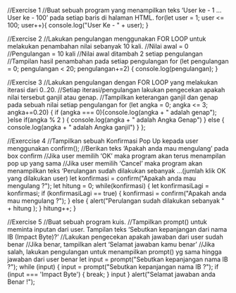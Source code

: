 //Exercise 1
//Buat sebuah program yang menampilkan teks ‘User ke - 1 … User ke - 100’ pada setiap baris di halaman HTML.
for(let user = 1; user <= 100; user++){
    console.log("User Ke - " + user);
}

//Exercise 2
//Lakukan pengulangan menggunakan FOR LOOP untuk melakukan penambahan nilai sebanyak 10 kali.
//Nilai awal = 0
//Pengulangan = 10 kali
//Nilai awal ditambah 2 setiap pengulangan
//Tampilan hasil penambahan pada setiap pengulangan
for (let pengulangan = 0; pengulangan < 20; pengulangan+=2) {
  console.log(pengulangan);
}

//Exercise 3
//Lakukan pengulangan dengan FOR LOOP yang melakukan iterasi dari 0..20.
//Setiap iterasi/pengulangan lakukan pengecekan apakah nilai tersebut ganjil atau genap.
//Tampilkan keterangan ganjil dan genap pada sebuah nilai setiap pengulangan
for (let angka = 0; angka <= 3; angka+=0.20) {
 if (angka === 0){console.log(angka + " adalah genap"); }else if(angka % 2 ) {
    console.log(angka + " adalah Angka Genap")
  }
  else {
    console.log(angka + " adalah Angka ganjil")
  }
};

//Exerccise 4
//Tampilkan sebuah Konfirmasi Pop Up kepada user menggunakan confirm();
//Berikan teks ‘Apakah anda mau mengulang’ pada box confirm
//Jika user memilih ‘OK’ maka program akan terus menampilan pop up yang sama
//Jika user memilih ‘Cancel’ maka program akan menampilkan teks ‘Perulangan sudah dilakukan sebanyak …(jumlah klik OK yang dilakukan user)
let konfirmasi = confirm("Apakah anda mau mengulang ?");
let hitung = 0;
while(konfirmasi) {
    let konfirmasiLagi = konfirmasi;
    if (konfirmasiLagi == true) {
        konfirmasi = confirm("Apakah anda mau mengulang ?");
    }
    else {
        alert("Perulangan sudah dilakukan sebanyak " + hitung );
    }
    hitung++;
}

//Exercise 5
//Buat sebuah program kuis.
//Tampilkan prompt() untuk meminta inputan dari user. Tampilan teks ‘Sebutkan kepanjangan dari nama IB (Impact Byte)?’
//Lakukan pengecekan apakah jawaban dari user sudah benar
//Jika benar, tampilkan alert ‘Selamat jawaban kamu benar’
//Jika salah, lakukan pengulangan untuk menampilkan prompt() yg sama hingga jawaban dari user benar
let input = prompt("Sebutkan kepanjangan nama IB ?");
while (input) {
    input = prompt("Sebutkan kepanjangan nama IB ?");
    if (input === 'Impact Byte') {
        break;
    }
    input
}
alert("Selamat jawaban anda Benar !");